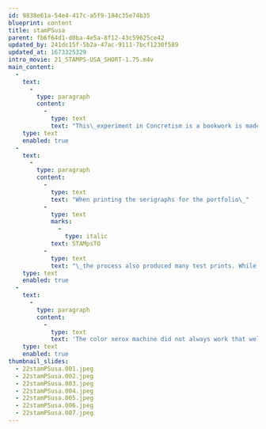 ```yaml
---
id: 9838e61a-54e4-417c-a5f9-184c35e74b35
blueprint: content
title: stamPSusa
parent: fb6f64d1-d0ba-4e5a-8f12-43c59625ce42
updated_by: 241dc15f-5b2a-47ac-9111-7bcf1230f589
updated_at: 1673325329
intro_movie: 21_STAMPS-USA_SHORT-1.75.m4v
main_content:
  -
    text:
      -
        type: paragraph
        content:
          -
            type: text
            text: "This\_experiment in Concretism is a bookwork is made from printing proofs reproduced by an early generation color xerox machine."
    type: text
    enabled: true
  -
    text:
      -
        type: paragraph
        content:
          -
            type: text
            text: "When printing the serigraphs for the portfolio\_"
          -
            type: text
            marks:
              -
                type: italic
            text: STAMpsTO
          -
            type: text
            text: "\_the process also produced many test prints. While these proof prints have no special value and are usually trashed, after observing them more carefully they revealed an option to use them for a bookwork. The interest was not merely to make merely a single original as a one-of-a-kind (nor to print an offset edition since that was not affordable). However, it happened to coincide with that fact that RISD obtained one of the first colored xerox machines, and after some tests with that equipment a small edition of copies suddenly became possible."
    type: text
    enabled: true
  -
    text:
      -
        type: paragraph
        content:
          -
            type: text
            text: 'The color xerox machine did not always work that well and presented glitches in the printing—but these “mistakes” were then embraced as added value and became an integral part of the book, which after all was a kind of “PS” (postscript) result caused by “chance” operations. Hence the book’s title.'
    type: text
    enabled: true
thumbnail_slides:
  - 22stamPSusa.001.jpeg
  - 22stamPSusa.002.jpeg
  - 22stamPSusa.003.jpeg
  - 22stamPSusa.004.jpeg
  - 22stamPSusa.005.jpeg
  - 22stamPSusa.006.jpeg
  - 22stamPSusa.007.jpeg
---
```

